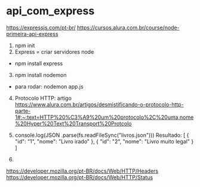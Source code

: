 # api_com_express
https://expressjs.com/pt-br/
https://cursos.alura.com.br/course/node-primeira-api-express

1) npm init
2) Express = criar servidores node
- npm install express
3) npm install nodemon
- para rodar: nodemon app.js  

4) Protocolo HTTP: artigo https://www.alura.com.br/artigos/desmistificando-o-protocolo-http-parte-1#:~:text=HTTP%20%C3%A9%20um%20protocolo%2C%20uma,nome%20Hyper%20Text%20Transport%20Protcolo

5) console.log(JSON .parse(fs.readFileSync("livros.json")))
Resultado: 
[
    {
        "id": "1",
        "nome": "Livro irado"
    },
    {
        "id": "2",
        "nome": "Livro muito legal"
    }
]


6) 
https://developer.mozilla.org/pt-BR/docs/Web/HTTP/Headers
https://developer.mozilla.org/pt-BR/docs/Web/HTTP/Status